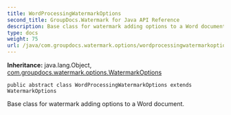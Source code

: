 ```yaml
---
title: WordProcessingWatermarkOptions
second_title: GroupDocs.Watermark for Java API Reference
description: Base class for watermark adding options to a Word document.
type: docs
weight: 75
url: /java/com.groupdocs.watermark.options/wordprocessingwatermarkoptions/
---
```

**Inheritance:**
java.lang.Object, [com.groupdocs.watermark.options.WatermarkOptions](../../com.groupdocs.watermark.options/watermarkoptions)
```
public abstract class WordProcessingWatermarkOptions extends WatermarkOptions
```

Base class for watermark adding options to a Word document.
